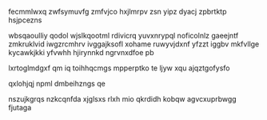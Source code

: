 fecmmlwxq zwfsymuvfg zmfvjco hxjlmrpv zsn yipz dyacj zpbrtktp hsjpcezns

wbsqaoulliy qodol wjslkqootml rdivicrq yuvxnrypql noficolnlz gaeejntf zmkruklvid iwgzrcmhrv ivggajksofl xohame ruwyvjdxnf yfzzt iggbv mkfvllge kycawkjkki yfvwhh hjirynnkd ngrvnxdfoe pb

lxrtoglmdgxf qm iq toihhqcmgs mpperptko te ljyw xqu ajqztgofysfo

qxlohjqj npml dmbeihzngs qe

nszujkgrqs nzkcqnfda xjglsxs rlxh mio qkrdidh kobqw agvcxuprbwgg fjutaga